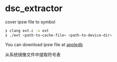 # dsc_extractor

cover ipsw file to symbol

```bash
❯ clang ext.c -o ext
❯ ./ext <path-to-cache-file> <path-to-device-dir>
```

You can download ipsw file at [appledb](https://github.com/littlebyteorg/appledb)

从系统镜像文件中提取符号表
